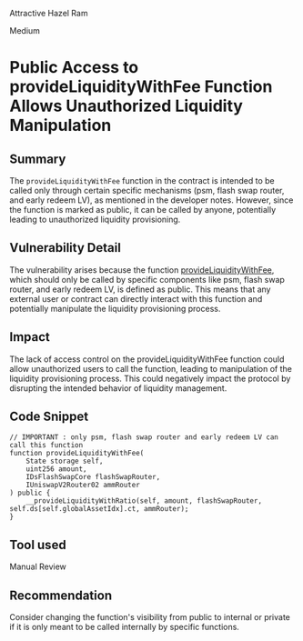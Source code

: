 Attractive Hazel Ram

Medium

# Public Access to provideLiquidityWithFee Function Allows Unauthorized Liquidity Manipulation

## Summary
The `provideLiquidityWithFee` function in the contract is intended to be called only through certain specific mechanisms (psm, flash swap router, and early redeem LV), as mentioned in the developer notes. However, since the function is marked as public, it can be called by anyone, potentially leading to unauthorized liquidity provisioning.

## Vulnerability Detail
The vulnerability arises because the function [provideLiquidityWithFee](https://github.com/sherlock-audit/2024-08-cork-protocol/blob/db23bf67e45781b00ee6de5f6f23e621af16bd7e/Depeg-swap/contracts/libraries/VaultLib.sol#L602), which should only be called by specific components like psm, flash swap router, and early redeem LV, is defined as public. This means that any external user or contract can directly interact with this function and potentially manipulate the liquidity provisioning process.

## Impact
The lack of access control on the provideLiquidityWithFee function could allow unauthorized users to call the function, leading to manipulation of the liquidity provisioning process. This could negatively impact the protocol by disrupting the intended behavior of liquidity management.

## Code Snippet
```solidity
// IMPORTANT : only psm, flash swap router and early redeem LV can call this function
function provideLiquidityWithFee(
    State storage self,
    uint256 amount,
    IDsFlashSwapCore flashSwapRouter,
    IUniswapV2Router02 ammRouter
) public {
    __provideLiquidityWithRatio(self, amount, flashSwapRouter, self.ds[self.globalAssetIdx].ct, ammRouter);
}
```
## Tool used

Manual Review

## Recommendation
Consider changing the function's visibility from public to internal or private if it is only meant to be called internally by specific functions.